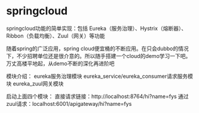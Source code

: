 # springcloud
springcloud功能的简单实现：包括 Eureka（服务治理）、Hystrix（熔断器）、Ribbon（负载均衡）、Zuul（网关）等功能

随着spring的广泛应用，spring cloud便宜桶的不断应用。在只会dubbo的情况下，不少招聘单位还是很介意的。所以随手搭建一个cloud的demo学习一下吧。万丈高楼平地起，从demo不断的深化再进阶吧

模块介绍：
eureka服务治理模块
eureka_service/eureka_consumer请求服务模块
eureka_zuul网关模块

启动上面四个模块：
直接请求链接：http://localhost:8764/hi?name=fys
通过zuul请求：localhost:6001/apigateway/hi?name=fys
